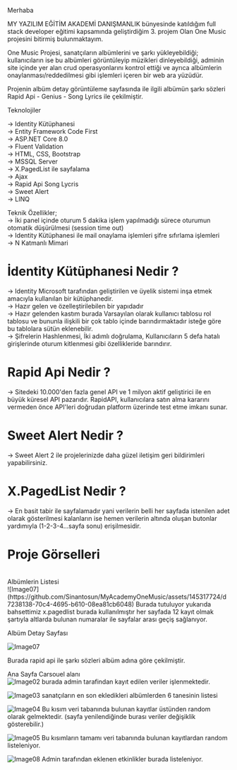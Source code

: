 Merhaba

MY YAZILIM EĞİTİM AKADEMİ DANIŞMANLIK bünyesinde katıldığım full stack developer eğitimi kapsamında geliştirdiğim 3. projem Olan One Music projesini bitirmiş bulunmaktayım.

One Music Projesi, sanatçıların albümlerini ve şarkı yükleyebildiği; kullanıcıların ise bu albümleri görüntüleyip müzikleri dinleyebildiği, adminin site içinde yer alan crud operasyonlarını kontrol ettiği ve ayrıca albümlerin onaylanması/reddedilmesi gibi işlemleri içeren bir web ara yüzüdür.

Projenin albüm detay görüntüleme sayfasında ile ilgili albümün şarkı sözleri Rapid Api - Genius - Song Lyrics ile çekilmiştir.

 Teknolojiler

 → Identity Kütüphanesi <br>
 → Entity Framework Code First <br>
 → ASP.NET Core 8.0 <br>
 → Fluent Validation <br>
 → HTML, CSS, Bootstrap <br> 
 → MSSQL Server <br>
 → X.PagedList ile sayfalama <br>
 → Ajax <br>
 → Rapid Api Song Lycris <br>
 → Sweet Alert <br>
 → LINQ <br>

 Teknik Özellikler;<br>
→ İki panel içinde oturum 5 dakika işlem yapılmadığı sürece oturumun otomatik düşürülmesi (session time out)<br>
→ Identity Kütüphanesi ile mail onaylama işlemleri şifre sıfırlama işlemleri         <br>
→ N Katmanlı Mimari

<h1>İdentity Kütüphanesi Nedir ?</h1>
 → Identity Microsoft tarafından geliştirilen ve üyelik sistemi inşa etmek amacıyla kullanılan bir kütüphanedir. <br>
 → Hazır gelen ve özelleştirilebilen bir yapıdadır <br>
 → Hazır gelenden kastım burada Varsayılan olarak kullanıcı tablosu rol tablosu ve bununla ilişkili bir çok tablo içinde barındırmaktadır isteğe göre bu tablolara sütün eklenebilir.<br>
 → Şifrelerin Hashlenmesi, İki adımlı doğrulama, Kullanıcıların 5 defa hatalı girişlerinde oturum kitlenmesi gibi özellikleride barındırır.<br>

<h1>Rapid Api Nedir ?</h1>

 → Sitedeki 10.000'den fazla genel API ve 1 milyon aktif geliştirici ile en büyük küresel API pazarıdır. RapidAPI, kullanıcılara satın alma kararını vermeden önce API'leri doğrudan platform üzerinde test etme imkanı sunar.

<h1>Sweet Alert Nedir ?</h1>

 → Sweet Alert 2 ile projelerinizde daha güzel iletişim geri bildirimleri yapabilirsiniz. 

<h1>X.PagedList Nedir ?</h1>

 → En basit tabir ile sayfalamadır yani verilerin belli her sayfada istenilen adet olarak gösterilmesi kalanların ise hemen verilerin altında oluşan butonlar yardımıyla (1-2-3-4...sayfa sonu) erişilmesidir.

<h1>Proje Görselleri </h1> <br>
 Albümlerin Listesi <br>
 ![Image07](https://github.com/Sinantosun/MyAcademyOneMusic/assets/145317724/d7238138-70c4-4695-b610-08ea81cb6048)
Burada tutuluyor yukarıda bahsettimiz x.pagedlist burada kullanılmıştır her sayfada 12 kayıt olmak şartıyla altlarda bulunan numaralar ile sayfalar arası geçiş sağlanıyor.
 

 Albüm Detay Sayfası  <br>

![Image07](https://github.com/Sinantosun/MyAcademyOneMusic/assets/145317724/4de47ef2-e3a3-4e26-a619-3919de485853)


Burada rapid api ile şarkı sözleri albüm adına göre çekilmiştir.

 Ana Sayfa Carsouel alanı <br>
![Image02](https://github.com/Sinantosun/MyAcademyOneMusic/assets/145317724/0b4dea6e-fea5-4f01-9693-b3b8a9e1a1e8)
burada admin tarafindan kayıt edilen veriler işlenmektedir.

![Image03](https://github.com/Sinantosun/MyAcademyOneMusic/assets/145317724/fc6befaa-5f54-4410-9247-09d597694164)
sanatçıların en son ekledikleri albümlerden 6 tanesinin listesi

![Image04](https://github.com/Sinantosun/MyAcademyOneMusic/assets/145317724/8824978f-0641-4da2-86a9-416a1a1a89c1)
Bu kısım veri tabanında bulunan kayıtlar üstünden random olarak gelmektedir. (sayfa yenilendiğinde burası veriler değişiklik gösterebilir.)


![Image05](https://github.com/Sinantosun/MyAcademyOneMusic/assets/145317724/25bb8171-b81e-47e9-a081-12783f5300d9)
Bu kısımların tamamı veri tabanında bulunan kayıtlardan random listeleniyor.


![Image08](https://github.com/Sinantosun/MyAcademyOneMusic/assets/145317724/bb77ecf5-bb45-4116-a6b1-cb33bfaa10ca)
Admin tarafından eklenen etkinlikler burada listeleniyor.

